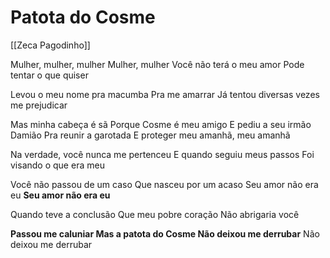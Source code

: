 # Patota do Cosme
[[Zeca Pagodinho]]

Mulher, mulher, mulher
Mulher, mulher
Você não terá o meu amor
Pode tentar o que quiser

Levou o meu nome pra macumba
Pra me amarrar
Já tentou diversas vezes me prejudicar

Mas minha cabeça é sã
Porque Cosme é meu amigo
E pediu a seu irmão Damião
Pra reunir a garotada
E proteger meu amanhã, meu amanhã

Na verdade, você nunca me pertenceu
E quando seguiu meus passos
Foi visando o que era meu

Você não passou de um caso
Que nasceu por um acaso
Seu amor não era eu
**Seu amor não era eu**

Quando teve a conclusão
Que meu pobre coração
Não abrigaria você

**Passou me caluniar
Mas a patota do Cosme
Não deixou me derrubar**
Não deixou me derrubar